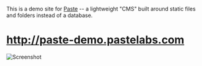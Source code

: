 This is a demo site for [Paste](https://github.com/paste/Paste) -- a lightweight "CMS" built around static files and folders instead of a database.

# http://paste-demo.pastelabs.com

![Screenshot](http://paste-demo.pastelabs.com/assets/images/demo-site.png)


